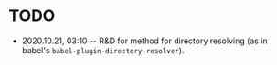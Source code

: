 # TODO

- 2020.10.21, 03:10 -- R&D for method for directory resolving (as in babel's `babel-plugin-directory-resolver`).

<!--
 @changed 2020.10.21, 03:11
-->
